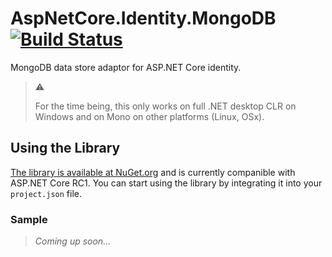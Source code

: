 # AspNetCore.Identity.MongoDB [![Build Status](https://travis-ci.org/tugberkugurlu/AspNetCore.Identity.MongoDB.svg?branch=master)](https://travis-ci.org/tugberkugurlu/AspNetCore.Identity.MongoDB)

MongoDB data store adaptor for ASP.NET Core identity.

> :warning: 
> 
> For the time being, this only works on full .NET desktop CLR on Windows and on Mono on other platforms (Linux, OSx).

## Using the Library

[The library is available at NuGet.org](https://www.nuget.org/packages/AspNetCore.Identity.MongoDB) and is currently companible with ASP.NET Core RC1. You can start using the library by integrating it into your `project.json` file.

### Sample

> *Coming up soon...*
